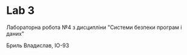 # Lab 3

Лабораторна робота №4 з дисципліни "Системи безпеки програм і даних"

Бриль Владислав, ІО-93
